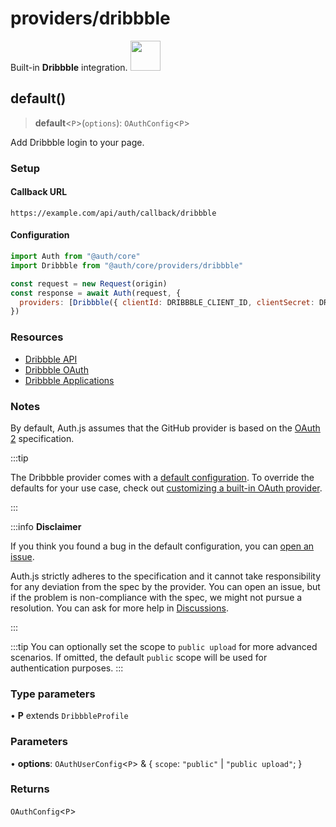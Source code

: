 # providers/dribbble

<div style={{backgroundColor: "#000", display: "flex", justifyContent: "space-between", color: "#fff", padding: 16}}>
<span>Built-in <b>Dribbble</b> integration.</span>
<a href="https://dribbble.com">
  <img style={{display: "block"}} src="https://authjs.dev/img/providers/dribbble.svg" height="48" width="48"/>
</a>
</div>

## default()

> **default**\<`P`\>(`options`): `OAuthConfig`\<`P`\>

Add Dribbble login to your page.

### Setup

#### Callback URL
```
https://example.com/api/auth/callback/dribbble
```

#### Configuration
```js
import Auth from "@auth/core"
import Dribbble from "@auth/core/providers/dribbble"

const request = new Request(origin)
const response = await Auth(request, {
  providers: [Dribbble({ clientId: DRIBBBLE_CLIENT_ID, clientSecret: DRIBBBLE_CLIENT_SECRET })],
})
```

### Resources

 - [Dribbble API](https://developer.dribbble.com)
 - [Dribbble OAuth](https://developer.dribbble.com/v2/oauth/)
 - [Dribbble Applications](https://dribbble.com/account/applications/new)

### Notes

By default, Auth.js assumes that the GitHub provider is
based on the [OAuth 2](https://www.rfc-editor.org/rfc/rfc6749.html) specification.

:::tip

The Dribbble provider comes with a [default configuration](https://github.com/nextauthjs/next-auth/blob/main/packages/core/src/providers/dribbble.ts).
To override the defaults for your use case, check out [customizing a built-in OAuth provider](https://authjs.dev/guides/providers/custom-provider#override-default-options).

:::

:::info **Disclaimer**

If you think you found a bug in the default configuration, you can [open an issue](https://authjs.dev/new/provider-issue).

Auth.js strictly adheres to the specification and it cannot take responsibility for any deviation from
the spec by the provider. You can open an issue, but if the problem is non-compliance with the spec,
we might not pursue a resolution. You can ask for more help in [Discussions](https://authjs.dev/new/github-discussions).

:::

:::tip
You can optionally set the scope to `public upload` for more advanced scenarios. If omitted, the default `public` scope will be used for authentication purposes.
:::

### Type parameters

• **P** extends `DribbbleProfile`

### Parameters

• **options**: `OAuthUserConfig`\<`P`\> & \{
  `scope`: `"public"` \| `"public upload"`;
  }

### Returns

`OAuthConfig`\<`P`\>
